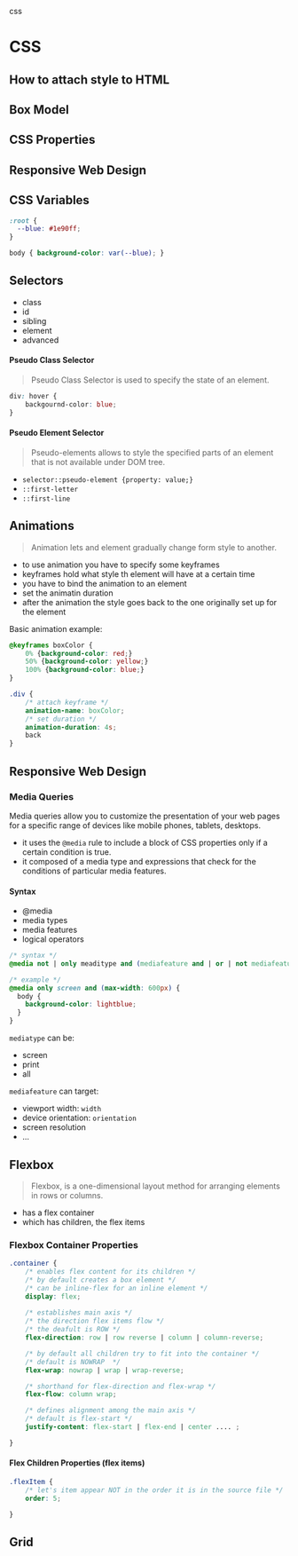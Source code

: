 css

# CSS

## How to attach style to HTML

## Box Model

## CSS Properties

## Responsive Web Design

## CSS Variables
```css
:root {
  --blue: #1e90ff;
}

body { background-color: var(--blue); }
```

## Selectors

- class
- id
- sibling
- element
- advanced

#### Pseudo Class Selector
> Pseudo Class Selector is used to specify the state of an element.

```css
div: hover {
    backgournd-color: blue;
}
```
#### Pseudo Element Selector
> Pseudo-elements allows to style the specified parts of an element that is not available under DOM tree.
- `selector::pseudo-element {property: value;}`
- `::first-letter`
- `::first-line`


## Animations
> Animation lets and element gradually change form style to another.
- to use animation you have to specify some keyframes
- keyframes hold what style th element will have at a certain time
- you have to bind the animation to an element
- set the animatin duration
- after the animation the style goes back to the one originally set up for the element

Basic animation example:
```css
@keyframes boxColor {
    0% {background-color: red;}
    50% {background-color: yellow;}
    100% {background-color: blue;}
}

.div {
    /* attach keyframe */
    animation-name: boxColor;
    /* set duration */
    animation-duration: 4s;
    back
}
```

## Responsive Web Design

### Media Queries
Media queries allow you to customize the presentation of your web pages for a specific range of devices like mobile phones, tablets, desktops.
- it uses the `@media` rule to include a block of CSS properties only if a certain condition is true.
- it composed of a media type and expressions that check for the conditions of particular media features.

#### Syntax
- @media
- media types
- media features
- logical operators

```css
/* syntax */
@media not | only meaditype and (mediafeature and | or | not mediafeature) {}

/* example */
@media only screen and (max-width: 600px) {
  body {
    background-color: lightblue;
  }
}
```
`mediatype` can be:
- screen
- print
- all

`mediafeature` can target:
- viewport width: `width`
- device orientation: `orientation`
- screen resolution 
- ...

## Flexbox
>  Flexbox, is a one-dimensional layout method for arranging elements in rows or columns.

- has a flex container
- which has children, the flex items

### Flexbox Container Properties
```css
.container {
    /* enables flex content for its children */
    /* by default creates a box element */
    /* can be inline-flex for an inline element */
    display: flex;
    
    /* establishes main axis */
    /* the direction flex items flow */
    /* the deafult is ROW */
    flex-direction: row | row reverse | column | column-reverse;

    /* by default all children try to fit into the container */
    /* default is NOWRAP  */
    flex-wrap: nowrap | wrap | wrap-reverse;

    /* shorthand for flex-direction and flex-wrap */
    flex-flow: column wrap;

    /* defines alignment among the main axis */
    /* default is flex-start */
    justify-content: flex-start | flex-end | center .... ;

}
```


#### Flex Children Properties (flex items)
``` css
.flexItem {
    /* let's item appear NOT in the order it is in the source file */
    order: 5;

}
```

## Grid
